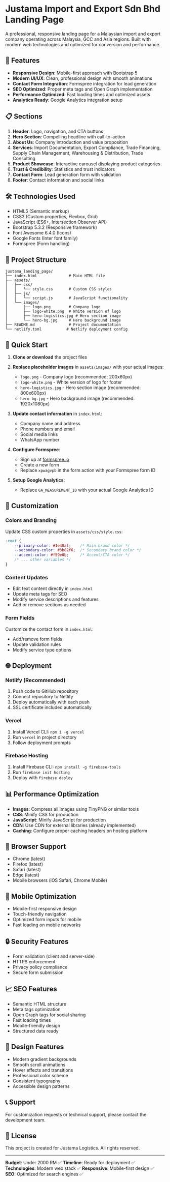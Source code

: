 # Justama Import and Export Sdn Bhd Landing Page

A professional, responsive landing page for a Malaysian import and export company operating across Malaysia, GCC and Asia regions. Built with modern web technologies and optimized for conversion and performance.

## 🚀 Features

- **Responsive Design**: Mobile-first approach with Bootstrap 5
- **Modern UI/UX**: Clean, professional design with smooth animations
- **Contact Form Integration**: Formspree integration for lead generation
- **SEO Optimized**: Proper meta tags and Open Graph implementation
- **Performance Optimized**: Fast loading times and optimized assets
- **Analytics Ready**: Google Analytics integration setup

## 📋 Sections

1. **Header**: Logo, navigation, and CTA buttons
2. **Hero Section**: Compelling headline with call-to-action
3. **About Us**: Company introduction and value proposition
4. **Services**: Import Documentation, Export Compliance, Trade Financing, Supply Chain Management, Warehousing & Distribution, Trade Consulting
5. **Product Showcase**: Interactive carousel displaying product categories
6. **Trust & Credibility**: Statistics and trust indicators
7. **Contact Form**: Lead generation form with validation
8. **Footer**: Contact information and social links

## 🛠 Technologies Used

- HTML5 (Semantic markup)
- CSS3 (Custom properties, Flexbox, Grid)
- JavaScript (ES6+, Intersection Observer API)
- Bootstrap 5.3.2 (Responsive framework)
- Font Awesome 6.4.0 (Icons)
- Google Fonts (Inter font family)
- Formspree (Form handling)

## 📁 Project Structure

```
justama_landing_page/
├── index.html              # Main HTML file
├── assets/
│   ├── css/
│   │   └── style.css       # Custom CSS styles
│   ├── js/
│   │   └── script.js       # JavaScript functionality
│   └── images/
│       ├── logo.png        # Company logo
│       ├── logo-white.png  # White version of logo
│       ├── hero-logistics.jpg # Hero section image
│       └── hero-bg.jpg     # Hero background image
├── README.md               # Project documentation
└── netlify.toml           # Netlify deployment config
```

## 🚀 Quick Start

1. **Clone or download** the project files
2. **Replace placeholder images** in `assets/images/` with your actual images:
   - `logo.png` - Company logo (recommended: 200x60px)
   - `logo-white.png` - White version of logo for footer
   - `hero-logistics.jpg` - Hero section image (recommended: 800x600px)
   - `hero-bg.jpg` - Hero background image (recommended: 1920x1080px)

3. **Update contact information** in `index.html`:
   - Company name and address
   - Phone numbers and email
   - Social media links
   - WhatsApp number

4. **Configure Formspree**:
   - Sign up at [formspree.io](https://formspree.io)
   - Create a new form
   - Replace `xpwagvpb` in the form action with your Formspree form ID

5. **Setup Google Analytics**:
   - Replace `GA_MEASUREMENT_ID` with your actual Google Analytics ID

## 📝 Customization

### Colors and Branding
Update CSS custom properties in `assets/css/style.css`:

```css
:root {
    --primary-color: #1e40af;    /* Main brand color */
    --secondary-color: #3b82f6;  /* Secondary brand color */
    --accent-color: #f59e0b;     /* Accent/CTA color */
    /* ... other variables */
}
```

### Content Updates
- Edit text content directly in `index.html`
- Update meta tags for SEO
- Modify service descriptions and features
- Add or remove sections as needed

### Form Fields
Customize the contact form in `index.html`:
- Add/remove form fields
- Update validation rules
- Modify service type options

## 🌐 Deployment

### Netlify (Recommended)
1. Push code to GitHub repository
2. Connect repository to Netlify
3. Deploy automatically with each push
4. SSL certificate included automatically

### Vercel
1. Install Vercel CLI: `npm i -g vercel`
2. Run `vercel` in project directory
3. Follow deployment prompts

### Firebase Hosting
1. Install Firebase CLI: `npm install -g firebase-tools`
2. Run `firebase init hosting`
3. Deploy with `firebase deploy`

## 📊 Performance Optimization

- **Images**: Compress all images using TinyPNG or similar tools
- **CSS**: Minify CSS for production
- **JavaScript**: Minify JavaScript for production
- **CDN**: Use CDN for external libraries (already implemented)
- **Caching**: Configure proper caching headers on hosting platform

## 🔧 Browser Support

- Chrome (latest)
- Firefox (latest)
- Safari (latest)
- Edge (latest)
- Mobile browsers (iOS Safari, Chrome Mobile)

## 📱 Mobile Optimization

- Mobile-first responsive design
- Touch-friendly navigation
- Optimized form inputs for mobile
- Fast loading on mobile networks

## 🔒 Security Features

- Form validation (client and server-side)
- HTTPS enforcement
- Privacy policy compliance
- Secure form submission

## 📈 SEO Features

- Semantic HTML structure
- Meta tags optimization
- Open Graph tags for social sharing
- Fast loading times
- Mobile-friendly design
- Structured data ready

## 🎨 Design Features

- Modern gradient backgrounds
- Smooth scroll animations
- Hover effects and transitions
- Professional color scheme
- Consistent typography
- Accessible design patterns

## 📞 Support

For customization requests or technical support, please contact the development team.

## 📄 License

This project is created for Justama Logistics. All rights reserved.

---

**Budget**: Under 2000 RM ✅
**Timeline**: Ready for deployment ✅
**Technologies**: Modern web stack ✅
**Responsive**: Mobile-first design ✅
**SEO**: Optimized for search engines ✅
